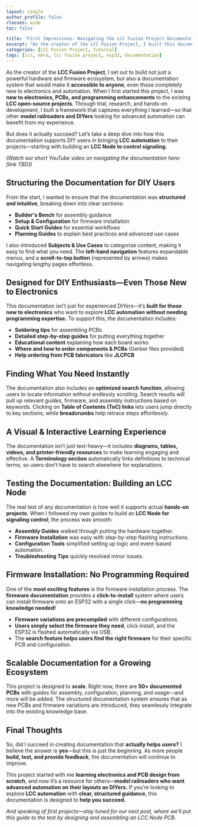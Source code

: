 ```yaml
---
layout: single
author_profile: false
classes: wide
toc: false

title: "First Impressions: Navigating the LCC Fusion Project Documentation"
excerpt: "As the creator of the LCC Fusion Project, I built this documentation to help model railroaders and DIYers explore LCC automation—even if they’re new to electronics, PCBs, and firmware. Here’s how it performs."
categories: [LCC Fusion Project, tutorial]
tags: [lcc, nmra, lcc fusion project, esp32, documentation]
---
```


As the creator of the **LCC Fusion Project**, I set out to build not just a powerful hardware and firmware ecosystem, but also a documentation system that would make it **accessible to anyone**, even those completely new to electronics and automation. When I first started this project, I was **new to electronics, PCBs, and programming enhancements** to the existing **LCC open-source projects**. Through trial, research, and hands-on development, I built a framework that captures everything I learned—so that other **model railroaders and DIYers** looking for advanced automation can benefit from my experience.

But does it actually succeed? Let’s take a deep dive into how this documentation supports DIY users in bringing **LCC automation** to their projects—starting with building an **LCC Node to control signaling.**

*(Watch our short YouTube video on navigating the documentation here: [link TBD])*

## Structuring the Documentation for DIY Users

From the start, I wanted to ensure that the documentation was **structured and intuitive**, breaking down into clear sections:
- **Builder's Bench** for assembly guidance
- **Setup & Configuration** for firmware installation
- **Quick Start Guides** for essential workflows
- **Planning Guides** to explain best practices and advanced use cases

I also introduced **Subjects & Use Cases** to categorize content, making it easy to find what you need. The **left-hand navigation** features expandable menus, and a **scroll-to-top button** (represented by arrows) makes navigating lengthy pages effortless.

## Designed for DIY Enthusiasts—Even Those New to Electronics

This documentation isn’t just for experienced DIYers—it’s **built for those new to electronics** who want to explore **LCC automation without needing programming expertise.** To support this, the documentation includes:
- **Soldering tips** for assembling PCBs
- **Detailed step-by-step guides** for putting everything together
- **Educational content** explaining how each board works
- **Where and how to order components & PCBs** (Gerber files provided)
- **Help ordering from PCB fabricators** like **JLCPCB**

## Finding What You Need Instantly

The documentation also includes an **optimized search function**, allowing users to locate information without endlessly scrolling. Search results will pull up relevant guides, firmware, and assembly instructions based on keywords. Clicking on **Table of Contents (ToC) links** lets users jump directly to key sections, while **breadcrumbs** help retrace steps effortlessly.

## A Visual & Interactive Learning Experience

The documentation isn’t just text-heavy—it includes **diagrams, tables, videos, and printer-friendly resources** to make learning engaging and effective. A **Terminology section** automatically links definitions to technical terms, so users don’t have to search elsewhere for explanations.

## Testing the Documentation: Building an LCC Node

The real test of any documentation is how well it supports actual **hands-on projects.** When I followed my own guides to build an **LCC Node for signaling control**, the process was smooth:

- **Assembly Guides** walked through putting the hardware together.
- **Firmware Installation** was easy with step-by-step flashing instructions.
- **Configuration Tools** simplified setting up logic and event-based automation.
- **Troubleshooting Tips** quickly resolved minor issues.

## Firmware Installation: No Programming Required

One of the **most exciting features** is the firmware installation process. The **firmware documentation** provides a **click-to-install** system where users can install firmware onto an ESP32 with a single click—**no programming knowledge needed!**

- **Firmware variations are precompiled** with different configurations.
- **Users simply select the firmware they need**, click install, and the ESP32 is flashed automatically via USB.
- The **search feature helps users find the right firmware** for their specific PCB and configuration.

## Scalable Documentation for a Growing Ecosystem

This project is designed to **scale**. Right now, there are **50+ documented PCBs** with guides for assembly, configuration, planning, and usage—and more will be added. The structured documentation system ensures that as new PCBs and firmware variations are introduced, they seamlessly integrate into the existing knowledge base.

## Final Thoughts

So, did I succeed in creating documentation that **actually helps users?** I believe the answer is **yes**—but this is just the beginning. As more people **build, test, and provide feedback**, the documentation will continue to improve.

This project started with me **learning electronics and PCB design from scratch**, and now it’s a resource for others—**model railroaders who want advanced automation on their layouts as DIYers.** If you’re looking to explore **LCC automation** with **clear, structured guidance**, this documentation is designed to **help you succeed.**

*And speaking of first projects—stay tuned for our next post, where we’ll put this guide to the test by designing and assembling an LCC Node PCB.*

